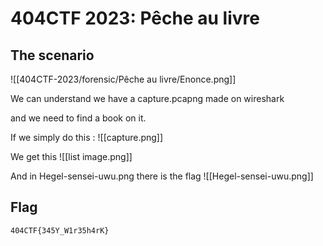 # 404CTF 2023: Pêche au livre

## The scenario
![[404CTF-2023/forensic/Pêche au livre/Enonce.png]]

We can understand we have a capture.pcapng made on wireshark

and we need to find a book on it.

If we simply do this :
![[capture.png]]

We get this 
![[list image.png]]

And in Hegel-sensei-uwu.png there is the flag
![[Hegel-sensei-uwu.png]]

## Flag
`404CTF{345Y_W1r35h4rK}`
